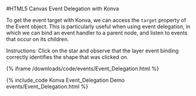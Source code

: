 
#HTML5 Canvas Event Delegation with Konva

To get the event target with Konva, we can access the `target` property
of the Event object.  This is particularly useful when using event delegation,
in which we can bind an event handler to a parent node, and listen to events
that occur on its children.

Instructions: Click on the star and observe that the layer event binding
correctly identifies the shape that was clicked on.

{% iframe /downloads/code/events/Event_Delegation.html %}

{% include_code Konva Event_Delegation Demo events/Event_Delegation.html %}
